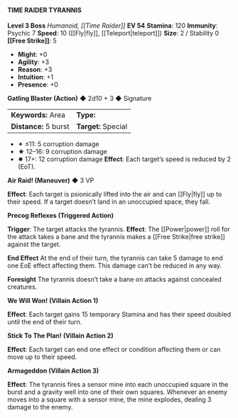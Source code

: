 #### TIME RAIDER TYRANNIS

**Level 3 Boss**
*Humanoid, [[Time Raider]]*
**EV 54**
**Stamina**: 120
**Immunity**: Psychic 7
**Speed**: 10 ([[Fly|fly]], [[Teleport|teleport]])
**Size**: 2 / Stability 0
**[[Free Strike]]**: 5

- **Might**: +0
- **Agility**: +3
- **Reason**: +3
- **Intuition**: +1
- **Presence**: +0

**Gatling Blaster (Action)** ◆ 2d10 + 3 ◆ Signature

|                       |                     |
| :-------------------- | :------------------ |
| **Keywords:** Area    | **Type:**           |
| **Distance:** 5 burst | **Target:** Special |

- ✦ ≤11: 5 corruption damage
- ★ 12–16: 9 corruption damage
- ✸ 17+: 12 corruption damage
  **Effect**: Each target’s speed is reduced by 2 (EoT).

**Air Raid! (Maneuver)** ◆ 3 VP

**Effect**: Each target is psionically lifted into the air and can [[Fly|fly]] up to their speed. If a target doesn’t land in an unoccupied space, they fall.

**Precog Reflexes (Triggered Action)**

**Trigger**: The target attacks the tyrannis.
**Effect**: The [[Power|power]] roll for the attack takes a bane and the tyrannis makes a [[Free Strike|free strike]] against the target.

**End Effect**
At the end of their turn, the tyrannis can take 5 damage to end one EoE effect affecting them. This damage can’t be reduced in any way.

**Foresight**
The tyrannis doesn’t take a bane on attacks against concealed creatures.

**We Will Won! (Villain Action 1)**

**Effect**: Each target gains 15 temporary Stamina and has their speed doubled until the end of their turn.

**Stick To The Plan! (Villain Action 2)**

**Effect**: Each target can end one effect or condition affecting them or can move up to their speed.

**Armageddon (Villain Action 3)**

**Effect**: The tyrannis fires a sensor mine into each unoccupied square in the burst and a gravity well into one of their own squares. Whenever an enemy moves into a square with a sensor mine, the mine explodes, dealing 3 damage to the enemy.
